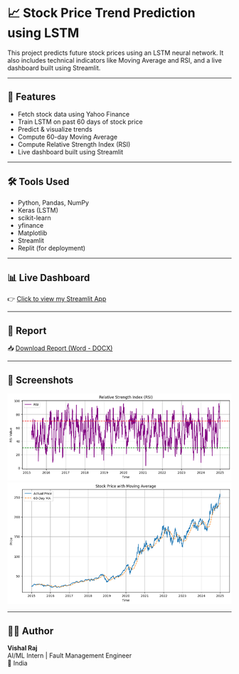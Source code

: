 # 📈 Stock Price Trend Prediction using LSTM

This project predicts future stock prices using an LSTM neural network. It also includes technical indicators like Moving Average and RSI, and a live dashboard built using Streamlit.

---

## 🚀 Features

- Fetch stock data using Yahoo Finance
- Train LSTM on past 60 days of stock price
- Predict & visualize trends
- Compute 60-day Moving Average
- Compute Relative Strength Index (RSI)
- Live dashboard built using Streamlit

---

## 🛠 Tools Used

- Python, Pandas, NumPy
- Keras (LSTM)
- scikit-learn
- yfinance
- Matplotlib
- Streamlit
- Replit (for deployment)

---

## 📊 Live Dashboard

👉 [Click to view my Streamlit App](https://ddea86b5-580a-45c7-954f-24cf0a5d3cb7-00-1luhvlh2qhle9.pike.replit.dev/)

---

## 📄 Report

📥 [Download Report (Word - DOCX)](https://github.com/vishal-raj-k/stock-price-trend-prediction/blob/main/Stock_Trend_Prediction_Report_VishalRaj.docx?raw=true)


---

## 📸 Screenshots

![RSI](https://github.com/vishal-raj-k/stock-price-trend-prediction/blob/main/screenshots/Relative%20Strength%20Index.png)
![MA](https://github.com/vishal-raj-k/stock-price-trend-prediction/blob/main/screenshots/Moving%20Average.png)

---

## 🙋‍♂️ Author

**Vishal Raj**  
AI/ML Intern | Fault Management Engineer  
📍 India
